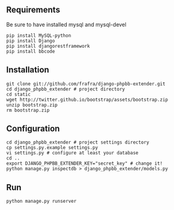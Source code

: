 Requirements
------------

Be sure to have installed mysql and mysql-devel

    pip install MySQL-python
    pip install Django
    pip install djangorestframework
    pip install bbcode

Installation
------------

    git clone git://github.com/frafra/django-phpbb-extender.git
    cd django_phpbb_extender # project directory
    cd static
    wget http://twitter.github.io/bootstrap/assets/bootstrap.zip
    unzip bootstrap.zip
    rm bootstrap.zip

Configuration
-------------
    
    cd django_phpbb_extender # project settings directory
    cp settings.py.example settings.py
    vi settings.py # configure at least your database
    cd ..
    export DJANGO_PHPBB_EXTENDER_KEY="secret_key" # change it!
    python manage.py inspectdb > django_phpbb_extender/models.py

Run
---

    python manage.py runserver
